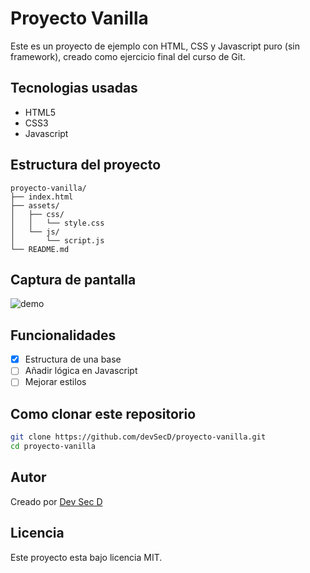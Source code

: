# Proyecto Vanilla

Este es un proyecto de ejemplo con HTML, CSS y Javascript puro (sin framework), creado como ejercicio final del curso de Git.

## Tecnologias usadas

- HTML5
- CSS3
- Javascript

## Estructura del proyecto

```
proyecto-vanilla/
├── index.html
├── assets/
│   ├── css/
│   │   └── style.css
│   └── js/
│       └── script.js
└── README.md
```

## Captura de pantalla

![demo](https://via.placeholder.com/600x300?text=Demo+del+Proyecto)

## Funcionalidades

- [x] Estructura de una base
- [ ] Añadir lógica en Javascript
- [ ] Mejorar estilos

## Como clonar este repositorio

```bash
git clone https://github.com/devSecD/proyecto-vanilla.git
cd proyecto-vanilla
```

## Autor

Creado por [Dev Sec D](https://github.com/devSecD)

## Licencia

Este proyecto esta bajo licencia MIT.